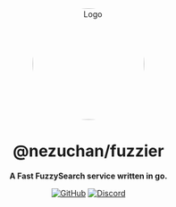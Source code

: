 <div align="center">

<img src="https://i.kagchi.my.id/nezuko.png" alt="Logo" width="200px" height="200px" style="border-radius:50%"/>

# @nezuchan/fuzzier

**A Fast FuzzySearch service written in go.**

[![GitHub](https://img.shields.io/github/license/nezuchan/fuzzier)](https://github.com/nezuchan/fuzzier/blob/main/LICENSE)
[![Discord](https://discordapp.com/api/guilds/785715968608567297/embed.png)](https://nezu.my.id)

</div>
